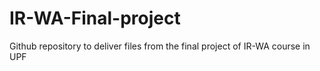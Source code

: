 # IR-WA-Final-project
Github repository to deliver files from the final project of IR-WA course in UPF
